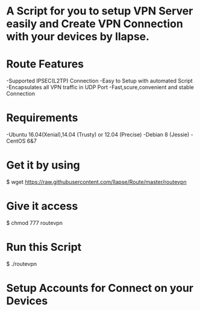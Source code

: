 # A Script for you to setup VPN Server easily and Create VPN Connection with your devices by llapse.
# Route Features
-Supported IPSEC(L2TP) Connection
-Easy to Setup with automated Script
-Encapsulates all VPN traffic in UDP Port
-Fast,scure,convenient and stable Connection  
# Requirements
-Ubuntu 16.04(Xenial),14.04 (Trusty) or 12.04 (Precise)
-Debian 8 (Jessie) 
-CentOS 6&7
# Get it by using
$ wget https://raw.githubusercontent.com/llapse/Route/master/routevpn
# Give it access
$ chmod 777 routevpn
# Run this Script
$ ./routevpn
# Setup Accounts for Connect on your Devices
